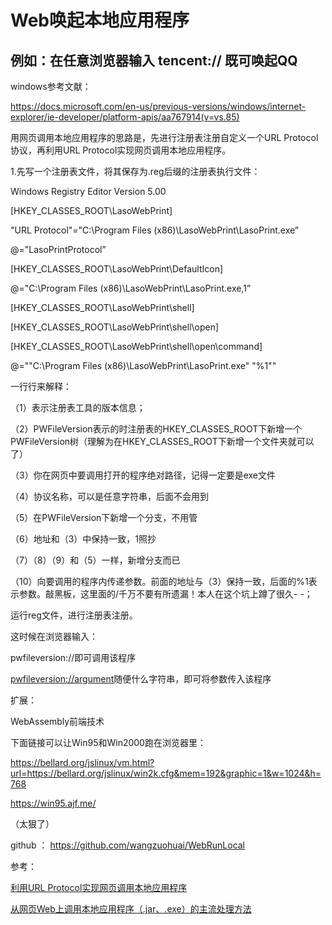 # Web唤起本地应用程序

## 例如：在任意浏览器输入 tencent:// 既可唤起QQ

windows参考文献：

https://docs.microsoft.com/en-us/previous-versions/windows/internet-explorer/ie-developer/platform-apis/aa767914(v=vs.85)

用网页调用本地应用程序的思路是，先进行注册表注册自定义一个URL Protocol协议，再利用URL Protocol实现网页调用本地应用程序。

1.先写一个注册表文件，将其保存为.reg后缀的注册表执行文件：


Windows Registry Editor Version 5.00

[HKEY_CLASSES_ROOT\LasoWebPrint] 

"URL Protocol"="C:\\Program Files (x86)\\LasoWebPrint\\LasoPrint.exe” 

@="LasoPrintProtocol” 

[HKEY_CLASSES_ROOT\LasoWebPrint\DefaultIcon] 

@="C:\\Program Files (x86)\\LasoWebPrint\\LasoPrint.exe,1” 

[HKEY_CLASSES_ROOT\LasoWebPrint\shell] 

[HKEY_CLASSES_ROOT\LasoWebPrint\shell\open] 

[HKEY_CLASSES_ROOT\LasoWebPrint\shell\open\command] 

@="\"C:\\Program Files (x86)\\LasoWebPrint\\LasoPrint.exe\" \"%1\""


一行行来解释：

（1）表示注册表工具的版本信息；

（2）PWFileVersion表示的时注册表的HKEY_CLASSES_ROOT下新增一个PWFileVersion树（理解为在HKEY_CLASSES_ROOT下新增一个文件夹就可以了）

（3）你在网页中要调用打开的程序绝对路径，记得一定要是exe文件

（4）协议名称，可以是任意字符串，后面不会用到

（5）在PWFileVersion下新增一个分支，不用管

（6）地址和（3）中保持一致，1照抄

（7）（8）（9）和（5）一样，新增分支而已

（10）向要调用的程序内传递参数。前面的地址与（3）保持一致，后面的%1表示参数。敲黑板，这里面的/千万不要有所遗漏！本人在这个坑上蹲了很久- -；

运行reg文件，进行注册表注册。

这时候在浏览器输入：

pwfileversion://即可调用该程序

[pwfileversion://argument](pwfileversion://argument)随便什么字符串，即可将参数传入该程序

扩展：

WebAssembly前端技术 

下面链接可以让Win95和Win2000跑在浏览器里：

https://bellard.org/jslinux/vm.html?url=https://bellard.org/jslinux/win2k.cfg&mem=192&graphic=1&w=1024&h=768

https://win95.ajf.me/

（太狠了）

github ：  https://github.com/wangzuohuai/WebRunLocal

参考：

[利用URL Protocol实现网页调用本地应用程序](http://blog.csdn.net/zssureqh/article/details/25828683)

[从网页Web上调用本地应用程序（.jar、.exe）的主流处理方法](http://blog.csdn.net/fkepgydhbyuan/article/details/52918163)